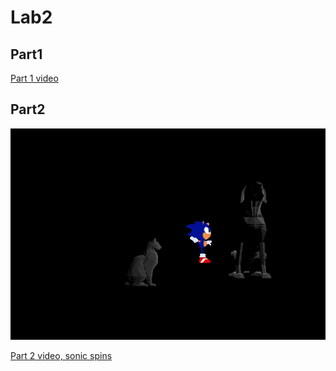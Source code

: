 # Lab2

## Part1
[Part 1 video](https://drive.google.com/file/d/1MRFvL1S7RzkUbWzccRsphULEouHewHXQ/view?usp=sharing) 

## Part2
![funny spin](images/hegehog.png)

[Part 2 video, sonic spins](https://drive.google.com/file/d/18dlzvQo42ngXzGjdDxBjPFvjYQvoOcXs/view?usp=sharing)
